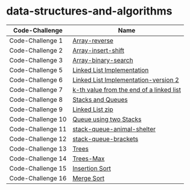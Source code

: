 # data-structures-and-algorithms





| Code-Challenge| Name |
| ---------------- | ---------------- |
| Code-Challenge 1  | [Array-reverse](array_reveres/README.md)
| Code-Challenge 2  | [Array-insert-shift](array-insert-shift/README.md)
| Code-Challenge 3  | [Array-binary-search](array-binary-search/README.md)
| Code-Challenge 5 | [Linked List Implementation](linked-list/README.md)
| Code-Challenge 6 | [Linked List Implementation-version 2](linked-list/READEE.md)
| Code-Challenge 7 | [ k-th value from the end of a linked list](linked-list/READ.md)
| Code-Challenge 8 | [ Stacks and Queues](Stack-Queue/READMME.md)
| Code-Challenge 9 | [Linked List zip](linked-list-zip/README.md)
| Code-Challenge 10 | [ Queue using two Stacks](Queue_two_stack/README.md)
| Code-Challenge 11 | [stack-queue-animal-shelter](animal-shelter/README.md)
| Code-Challenge 12 | [stack-queue-brackets](stack-queue-brackets/README.md)
| Code-Challenge 13 | [Trees](trees/README.md)
| Code-Challenge 14 | [Trees-Max](tree-max/README.md)
| Code-Challenge 15 | [ Insertion Sort](Insertion-Sort/README.md)
| Code-Challenge 16 | [ Merge  Sort](merge-Sort/README.md)





